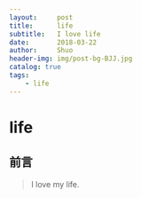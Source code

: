 ```yaml
---
layout:     post
title:      life
subtitle:   I love life
date:       2018-03-22
author:     Shuo
header-img: img/post-bg-BJJ.jpg
catalog: true
tags:
    - life
---
```

# life
## 前言
> I love my life.
 

